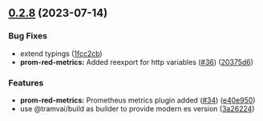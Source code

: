 ## [0.2.8](https://github.com/Tinkoff/tinkoff-request/compare/@tinkoff/request-plugin-prom-red-metrics@0.2.8...@tinkoff/request-plugin-prom-red-metrics@0.2.8) (2023-07-14)


### Bug Fixes

* extend typings ([1fcc2cb](https://github.com/Tinkoff/tinkoff-request/commit/1fcc2cb32597b10d788de36303507e385042fc96))
* **prom-red-metrics:** Added reexport for http variables ([#36](https://github.com/Tinkoff/tinkoff-request/issues/36)) ([20375d6](https://github.com/Tinkoff/tinkoff-request/commit/20375d6055d916406b299c612ba4cf1022ba46fa))


### Features

* **prom-red-metrics:** Prometheus metrics plugin added ([#34](https://github.com/Tinkoff/tinkoff-request/issues/34)) ([e40e950](https://github.com/Tinkoff/tinkoff-request/commit/e40e95010bcb05cb9dfbff0158f9ae185cb089cb))
* use @tramvai/build as builder to provide modern es version ([3a26224](https://github.com/Tinkoff/tinkoff-request/commit/3a26224221d4fc073938cf32c2f147515620c28e))



